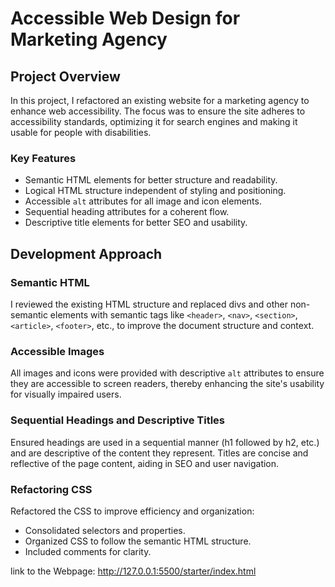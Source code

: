 # Accessible Web Design for Marketing Agency

## Project Overview

In this project, I refactored an existing website for a marketing agency to enhance web accessibility. The focus was to ensure the site adheres to accessibility standards, optimizing it for search engines and making it usable for people with disabilities.

### Key Features

- Semantic HTML elements for better structure and readability.
- Logical HTML structure independent of styling and positioning.
- Accessible `alt` attributes for all image and icon elements.
- Sequential heading attributes for a coherent flow.
- Descriptive title elements for better SEO and usability.

## Development Approach

### Semantic HTML

I reviewed the existing HTML structure and replaced divs and other non-semantic elements with semantic tags like `<header>`, `<nav>`, `<section>`, `<article>`, `<footer>`, etc., to improve the document structure and context.

### Accessible Images

All images and icons were provided with descriptive `alt` attributes to ensure they are accessible to screen readers, thereby enhancing the site's usability for visually impaired users.

### Sequential Headings and Descriptive Titles

Ensured headings are used in a sequential manner (h1 followed by h2, etc.) and are descriptive of the content they represent. Titles are concise and reflective of the page content, aiding in SEO and user navigation.

### Refactoring CSS

Refactored the CSS to improve efficiency and organization:

- Consolidated selectors and properties.
- Organized CSS to follow the semantic HTML structure.
- Included comments for clarity.


link to the Webpage: http://127.0.0.1:5500/starter/index.html
